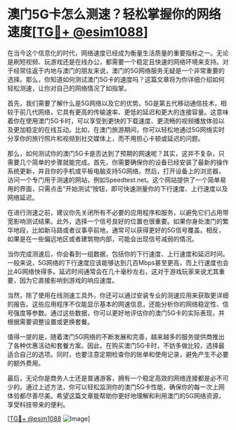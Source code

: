 # 澳门5G卡怎么测速？轻松掌握你的网络速度[[TG💪+ @esim1088](https://t.me/s/esim1088)]

在当今这个信息化的时代，网络速度已经成为衡量生活质量的重要指标之一。无论是刷短视频、玩游戏还是在线办公，都需要一个稳定且快速的网络环境来支持。对于经常往返于内地与澳门的朋友来说，澳门的5G网络服务无疑是一个非常重要的选择。那么，你知道如何测试澳门5G卡的速度吗？这篇文章将为你详细介绍如何轻松测速，让你对自己的网络情况了如指掌。

首先，我们需要了解什么是5G网络以及它的优势。5G是第五代移动通信技术，相较于前几代网络，它具有更高的传输速率、更低的延迟和更大的连接容量。这意味着你在使用澳门5G卡时，可以享受到更快的下载速度、更流畅的视频播放体验以及更加稳定的在线互动。比如，在澳门旅游期间，你可以轻松地通过5G网络实时分享你的旅行照片和视频到社交媒体上，而不用担心卡顿或延迟的问题。

那么，如何测试你的澳门5G卡是否达到了预期的网速呢？其实，这并不复杂，只需要几个简单的步骤就能完成。首先，你需要确保你的设备已经安装了最新的操作系统更新，并且你的手机或平板电脑支持5G网络。然后，打开设备上的浏览器，访问一个专门用于测速的网站，例如Speedtest.net。这个网站提供了一个简单易用的界面，只需点击“开始测试”按钮，即可快速测量你的下行速度、上行速度以及网络延迟。

在进行测速之前，建议你先关闭所有不必要的应用程序和服务，以避免它们占用带宽影响测试结果。此外，选择一个信号良好的位置也很重要。如果你身处澳门的繁华地段，比如新马路或者议事亭前地，通常可以获得更好的5G信号覆盖。相反，如果是在一些偏远地区或者建筑物内部，可能会出现信号减弱的情况。

当你完成测速后，你会看到一组数据，包括你的下行速度、上行速度和延迟时间。一般来说，5G网络的下行速度应该能够达到几百Mbps甚至更高，而上行速度也会比4G网络快得多。延迟时间通常会在几十毫秒左右，这对于游戏玩家来说尤其重要，因为它直接影响到游戏的响应速度。

当然，除了使用在线测速工具外，你还可以通过安装专业的测速应用来获取更详细的报告。这些应用程序不仅能显示基本的网速信息，还能分析你的网络稳定性、信号强度等参数。通过这些数据，你可以更好地评估你的澳门5G卡的实际表现，并根据需要调整设置或更换套餐。

值得一提的是，随着澳门5G网络的不断发展和完善，越来越多的服务提供商推出了各种优惠活动和套餐方案。因此，在购买澳门5G卡时，不妨多做比较，选择最适合自己的选项。同时，也要注意定期检查你的账单和使用记录，避免产生不必要的额外费用。

最后，无论你是商务人士还是普通游客，拥有一个稳定高效的网络连接都是必不可少的。通过上述方法，你可以轻松监测你的澳门5G卡性能，确保你的每一次上网体验都尽善尽美。希望这篇文章能帮助你更好地理解和利用澳门的5G网络资源，享受科技带来的便利。

[[TG💪+ @esim1088](https://t.me/s/esim1088) ![Image](https://i.postimg.cc/4NQfJmqS/Snipaste-2025-05-13-00-14-12.png)]